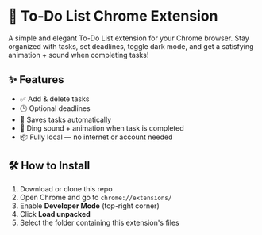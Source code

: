 # 📝 To-Do List Chrome Extension

A simple and elegant To-Do List extension for your Chrome browser. Stay organized with tasks, set deadlines, toggle dark mode, and get a satisfying animation + sound when completing tasks!

## ✨ Features

- ✅ Add & delete tasks
- 🕒 Optional deadlines
- 💾 Saves tasks automatically
- 🔔 Ding sound + animation when task is completed
- 📦 Fully local — no internet or account needed



## 🛠 How to Install

1. Download or clone this repo  
2. Open Chrome and go to `chrome://extensions/`  
3. Enable **Developer Mode** (top-right corner)  
4. Click **Load unpacked**  
5. Select the folder containing this extension's files  




